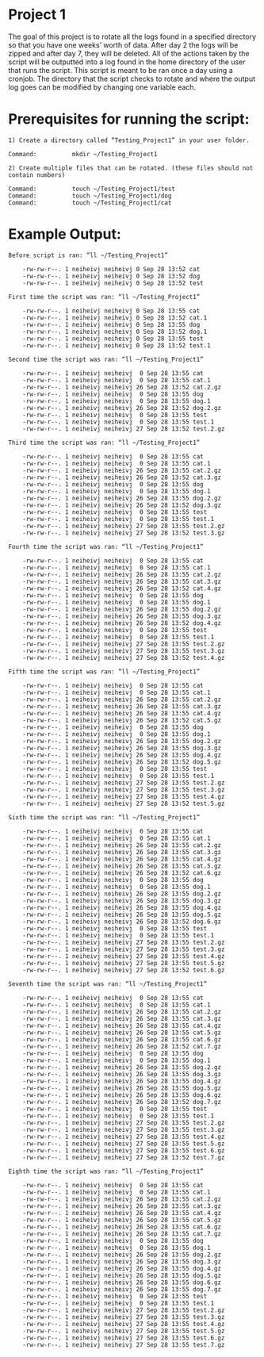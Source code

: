 Project 1
=========

The goal of this project is to rotate all the logs found in a specified directory so that you have one weeks’ worth of data. After day 2 the logs will be zipped and after day 7, they will be deleted. All of the actions taken by the script will be outputted into a log found in the home directory of the user that runs the script. This script is meant to be ran once a day using a cronjob. The directory that the script checks to rotate and where the output log goes can be modified by changing one variable each.

# Prerequisites for running the script:

	1) Create a directory called “Testing_Project1” in your user folder.

	Command:          mkdir ~/Testing_Project1

	2) Create multiple files that can be rotated. (these files should not contain numbers)

	Command:          touch ~/Testing_Project1/test
	Command:          touch ~/Testing_Project1/dog
	Command:          touch ~/Testing_Project1/cat

# Example Output:

	Before script is ran: “ll ~/Testing_Project1”

		-rw-rw-r--. 1 neiheivj neiheivj 0 Sep 28 13:52 cat
		-rw-rw-r--. 1 neiheivj neiheivj 0 Sep 28 13:52 dog
		-rw-rw-r--. 1 neiheivj neiheivj 0 Sep 28 13:52 test

	First time the script was ran: “ll ~/Testing_Project1”

		-rw-rw-r--. 1 neiheivj neiheivj 0 Sep 28 13:55 cat
		-rw-rw-r--. 1 neiheivj neiheivj 0 Sep 28 13:52 cat.1
		-rw-rw-r--. 1 neiheivj neiheivj 0 Sep 28 13:55 dog
		-rw-rw-r--. 1 neiheivj neiheivj 0 Sep 28 13:52 dog.1
		-rw-rw-r--. 1 neiheivj neiheivj 0 Sep 28 13:55 test
		-rw-rw-r--. 1 neiheivj neiheivj 0 Sep 28 13:52 test.1
	
	Second time the script was ran: “ll ~/Testing_Project1”

		-rw-rw-r--. 1 neiheivj neiheivj  0 Sep 28 13:55 cat
		-rw-rw-r--. 1 neiheivj neiheivj  0 Sep 28 13:55 cat.1
		-rw-rw-r--. 1 neiheivj neiheivj 26 Sep 28 13:52 cat.2.gz
		-rw-rw-r--. 1 neiheivj neiheivj  0 Sep 28 13:55 dog
		-rw-rw-r--. 1 neiheivj neiheivj  0 Sep 28 13:55 dog.1
		-rw-rw-r--. 1 neiheivj neiheivj 26 Sep 28 13:52 dog.2.gz
		-rw-rw-r--. 1 neiheivj neiheivj  0 Sep 28 13:55 test
		-rw-rw-r--. 1 neiheivj neiheivj  0 Sep 28 13:55 test.1
		-rw-rw-r--. 1 neiheivj neiheivj 27 Sep 28 13:52 test.2.gz

	Third time the script was ran: “ll ~/Testing_Project1”

		-rw-rw-r--. 1 neiheivj neiheivj  0 Sep 28 13:55 cat
		-rw-rw-r--. 1 neiheivj neiheivj  0 Sep 28 13:55 cat.1
		-rw-rw-r--. 1 neiheivj neiheivj 26 Sep 28 13:55 cat.2.gz
		-rw-rw-r--. 1 neiheivj neiheivj 26 Sep 28 13:52 cat.3.gz
		-rw-rw-r--. 1 neiheivj neiheivj  0 Sep 28 13:55 dog
		-rw-rw-r--. 1 neiheivj neiheivj  0 Sep 28 13:55 dog.1
		-rw-rw-r--. 1 neiheivj neiheivj 26 Sep 28 13:55 dog.2.gz
		-rw-rw-r--. 1 neiheivj neiheivj 26 Sep 28 13:52 dog.3.gz
		-rw-rw-r--. 1 neiheivj neiheivj  0 Sep 28 13:55 test
		-rw-rw-r--. 1 neiheivj neiheivj  0 Sep 28 13:55 test.1
		-rw-rw-r--. 1 neiheivj neiheivj 27 Sep 28 13:55 test.2.gz
		-rw-rw-r--. 1 neiheivj neiheivj 27 Sep 28 13:52 test.3.gz

	Fourth time the script was ran: “ll ~/Testing_Project1”

		-rw-rw-r--. 1 neiheivj neiheivj  0 Sep 28 13:55 cat
		-rw-rw-r--. 1 neiheivj neiheivj  0 Sep 28 13:55 cat.1
		-rw-rw-r--. 1 neiheivj neiheivj 26 Sep 28 13:55 cat.2.gz
		-rw-rw-r--. 1 neiheivj neiheivj 26 Sep 28 13:55 cat.3.gz
		-rw-rw-r--. 1 neiheivj neiheivj 26 Sep 28 13:52 cat.4.gz
		-rw-rw-r--. 1 neiheivj neiheivj  0 Sep 28 13:55 dog
		-rw-rw-r--. 1 neiheivj neiheivj  0 Sep 28 13:55 dog.1
		-rw-rw-r--. 1 neiheivj neiheivj 26 Sep 28 13:55 dog.2.gz
		-rw-rw-r--. 1 neiheivj neiheivj 26 Sep 28 13:55 dog.3.gz
		-rw-rw-r--. 1 neiheivj neiheivj 26 Sep 28 13:52 dog.4.gz
		-rw-rw-r--. 1 neiheivj neiheivj  0 Sep 28 13:55 test
		-rw-rw-r--. 1 neiheivj neiheivj  0 Sep 28 13:55 test.1
		-rw-rw-r--. 1 neiheivj neiheivj 27 Sep 28 13:55 test.2.gz
		-rw-rw-r--. 1 neiheivj neiheivj 27 Sep 28 13:55 test.3.gz
		-rw-rw-r--. 1 neiheivj neiheivj 27 Sep 28 13:52 test.4.gz

	Fifth time the script was ran: “ll ~/Testing_Project1”

		-rw-rw-r--. 1 neiheivj neiheivj  0 Sep 28 13:55 cat
		-rw-rw-r--. 1 neiheivj neiheivj  0 Sep 28 13:55 cat.1
		-rw-rw-r--. 1 neiheivj neiheivj 26 Sep 28 13:55 cat.2.gz
		-rw-rw-r--. 1 neiheivj neiheivj 26 Sep 28 13:55 cat.3.gz
		-rw-rw-r--. 1 neiheivj neiheivj 26 Sep 28 13:55 cat.4.gz
		-rw-rw-r--. 1 neiheivj neiheivj 26 Sep 28 13:52 cat.5.gz
		-rw-rw-r--. 1 neiheivj neiheivj  0 Sep 28 13:55 dog
		-rw-rw-r--. 1 neiheivj neiheivj  0 Sep 28 13:55 dog.1
		-rw-rw-r--. 1 neiheivj neiheivj 26 Sep 28 13:55 dog.2.gz
		-rw-rw-r--. 1 neiheivj neiheivj 26 Sep 28 13:55 dog.3.gz
		-rw-rw-r--. 1 neiheivj neiheivj 26 Sep 28 13:55 dog.4.gz
		-rw-rw-r--. 1 neiheivj neiheivj 26 Sep 28 13:52 dog.5.gz
		-rw-rw-r--. 1 neiheivj neiheivj  0 Sep 28 13:55 test
		-rw-rw-r--. 1 neiheivj neiheivj  0 Sep 28 13:55 test.1
		-rw-rw-r--. 1 neiheivj neiheivj 27 Sep 28 13:55 test.2.gz
		-rw-rw-r--. 1 neiheivj neiheivj 27 Sep 28 13:55 test.3.gz
		-rw-rw-r--. 1 neiheivj neiheivj 27 Sep 28 13:55 test.4.gz
		-rw-rw-r--. 1 neiheivj neiheivj 27 Sep 28 13:52 test.5.gz

	Sixth time the script was ran: “ll ~/Testing_Project1”

		-rw-rw-r--. 1 neiheivj neiheivj  0 Sep 28 13:55 cat
		-rw-rw-r--. 1 neiheivj neiheivj  0 Sep 28 13:55 cat.1
		-rw-rw-r--. 1 neiheivj neiheivj 26 Sep 28 13:55 cat.2.gz
		-rw-rw-r--. 1 neiheivj neiheivj 26 Sep 28 13:55 cat.3.gz
		-rw-rw-r--. 1 neiheivj neiheivj 26 Sep 28 13:55 cat.4.gz
		-rw-rw-r--. 1 neiheivj neiheivj 26 Sep 28 13:55 cat.5.gz
		-rw-rw-r--. 1 neiheivj neiheivj 26 Sep 28 13:52 cat.6.gz
		-rw-rw-r--. 1 neiheivj neiheivj  0 Sep 28 13:55 dog
		-rw-rw-r--. 1 neiheivj neiheivj  0 Sep 28 13:55 dog.1
		-rw-rw-r--. 1 neiheivj neiheivj 26 Sep 28 13:55 dog.2.gz
		-rw-rw-r--. 1 neiheivj neiheivj 26 Sep 28 13:55 dog.3.gz
		-rw-rw-r--. 1 neiheivj neiheivj 26 Sep 28 13:55 dog.4.gz
		-rw-rw-r--. 1 neiheivj neiheivj 26 Sep 28 13:55 dog.5.gz
		-rw-rw-r--. 1 neiheivj neiheivj 26 Sep 28 13:52 dog.6.gz
		-rw-rw-r--. 1 neiheivj neiheivj  0 Sep 28 13:55 test
		-rw-rw-r--. 1 neiheivj neiheivj  0 Sep 28 13:55 test.1
		-rw-rw-r--. 1 neiheivj neiheivj 27 Sep 28 13:55 test.2.gz
		-rw-rw-r--. 1 neiheivj neiheivj 27 Sep 28 13:55 test.3.gz
		-rw-rw-r--. 1 neiheivj neiheivj 27 Sep 28 13:55 test.4.gz
		-rw-rw-r--. 1 neiheivj neiheivj 27 Sep 28 13:55 test.5.gz
		-rw-rw-r--. 1 neiheivj neiheivj 27 Sep 28 13:52 test.6.gz
	
	Seventh time the script was ran: “ll ~/Testing_Project1”

		-rw-rw-r--. 1 neiheivj neiheivj  0 Sep 28 13:55 cat
		-rw-rw-r--. 1 neiheivj neiheivj  0 Sep 28 13:55 cat.1
		-rw-rw-r--. 1 neiheivj neiheivj 26 Sep 28 13:55 cat.2.gz
		-rw-rw-r--. 1 neiheivj neiheivj 26 Sep 28 13:55 cat.3.gz
		-rw-rw-r--. 1 neiheivj neiheivj 26 Sep 28 13:55 cat.4.gz
		-rw-rw-r--. 1 neiheivj neiheivj 26 Sep 28 13:55 cat.5.gz
		-rw-rw-r--. 1 neiheivj neiheivj 26 Sep 28 13:55 cat.6.gz
		-rw-rw-r--. 1 neiheivj neiheivj 26 Sep 28 13:52 cat.7.gz
		-rw-rw-r--. 1 neiheivj neiheivj  0 Sep 28 13:55 dog
		-rw-rw-r--. 1 neiheivj neiheivj  0 Sep 28 13:55 dog.1
		-rw-rw-r--. 1 neiheivj neiheivj 26 Sep 28 13:55 dog.2.gz
		-rw-rw-r--. 1 neiheivj neiheivj 26 Sep 28 13:55 dog.3.gz
		-rw-rw-r--. 1 neiheivj neiheivj 26 Sep 28 13:55 dog.4.gz
		-rw-rw-r--. 1 neiheivj neiheivj 26 Sep 28 13:55 dog.5.gz
		-rw-rw-r--. 1 neiheivj neiheivj 26 Sep 28 13:55 dog.6.gz
		-rw-rw-r--. 1 neiheivj neiheivj 26 Sep 28 13:52 dog.7.gz
		-rw-rw-r--. 1 neiheivj neiheivj  0 Sep 28 13:55 test
		-rw-rw-r--. 1 neiheivj neiheivj  0 Sep 28 13:55 test.1
		-rw-rw-r--. 1 neiheivj neiheivj 27 Sep 28 13:55 test.2.gz
		-rw-rw-r--. 1 neiheivj neiheivj 27 Sep 28 13:55 test.3.gz
		-rw-rw-r--. 1 neiheivj neiheivj 27 Sep 28 13:55 test.4.gz
		-rw-rw-r--. 1 neiheivj neiheivj 27 Sep 28 13:55 test.5.gz
		-rw-rw-r--. 1 neiheivj neiheivj 27 Sep 28 13:55 test.6.gz
		-rw-rw-r--. 1 neiheivj neiheivj 27 Sep 28 13:52 test.7.gz

	Eighth time the script was ran: “ll ~/Testing_Project1”

		-rw-rw-r--. 1 neiheivj neiheivj  0 Sep 28 13:55 cat
		-rw-rw-r--. 1 neiheivj neiheivj  0 Sep 28 13:55 cat.1
		-rw-rw-r--. 1 neiheivj neiheivj 26 Sep 28 13:55 cat.2.gz
		-rw-rw-r--. 1 neiheivj neiheivj 26 Sep 28 13:55 cat.3.gz
		-rw-rw-r--. 1 neiheivj neiheivj 26 Sep 28 13:55 cat.4.gz
		-rw-rw-r--. 1 neiheivj neiheivj 26 Sep 28 13:55 cat.5.gz
		-rw-rw-r--. 1 neiheivj neiheivj 26 Sep 28 13:55 cat.6.gz
		-rw-rw-r--. 1 neiheivj neiheivj 26 Sep 28 13:55 cat.7.gz
		-rw-rw-r--. 1 neiheivj neiheivj  0 Sep 28 13:55 dog
		-rw-rw-r--. 1 neiheivj neiheivj  0 Sep 28 13:55 dog.1
		-rw-rw-r--. 1 neiheivj neiheivj 26 Sep 28 13:55 dog.2.gz
		-rw-rw-r--. 1 neiheivj neiheivj 26 Sep 28 13:55 dog.3.gz
		-rw-rw-r--. 1 neiheivj neiheivj 26 Sep 28 13:55 dog.4.gz
		-rw-rw-r--. 1 neiheivj neiheivj 26 Sep 28 13:55 dog.5.gz
		-rw-rw-r--. 1 neiheivj neiheivj 26 Sep 28 13:55 dog.6.gz
		-rw-rw-r--. 1 neiheivj neiheivj 26 Sep 28 13:55 dog.7.gz
		-rw-rw-r--. 1 neiheivj neiheivj  0 Sep 28 13:55 test
		-rw-rw-r--. 1 neiheivj neiheivj  0 Sep 28 13:55 test.1
		-rw-rw-r--. 1 neiheivj neiheivj 27 Sep 28 13:55 test.2.gz
		-rw-rw-r--. 1 neiheivj neiheivj 27 Sep 28 13:55 test.3.gz
		-rw-rw-r--. 1 neiheivj neiheivj 27 Sep 28 13:55 test.4.gz
		-rw-rw-r--. 1 neiheivj neiheivj 27 Sep 28 13:55 test.5.gz
		-rw-rw-r--. 1 neiheivj neiheivj 27 Sep 28 13:55 test.6.gz
		-rw-rw-r--. 1 neiheivj neiheivj 27 Sep 28 13:55 test.7.gz
